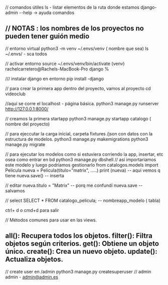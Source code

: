 // comandos útiles
ls - listar elementos de la ruta donde estamos
django-admin --help -> ayuda comandos

// NOTAS :
los nombres de los proyectos no pueden tener guión medio
------------------------------------------

// entorno virtual
python3 -m venv ~/.envs/venv ( nombre que sea)
ls  ~/.envs/ - sca todos

// activar entorno 
source ~/.envs/venv/bin/activate
(venv) rachelcarretero@Rachels-MacBook-Pro django % 

/// instalar django en entorno
pip install -django

// para crear la primera app dentro del proyecto, vamos al proyecto
cd videoclub 


//aquí se corre el localhost - página básica.
python3 manage.py runserver
 http://127.0.0.1:8000/

 // creamos la primera startapp
 python3 manage.py startapp catalogo ( nombre del proyecto)

// para ejeccutar la carga inicial, carpeta fixtures /json con datos con la estructura de modelos.
python3 manage.py makemigrations 
python3 manage.py migrate



// para ejecutar los modelos como si estuviera corriendo la app, insertar, etc osea como entrar en bd
python3 manage.py dbshell
// así importariamos este modelo y luego podríamos gestionarlo
from catalogos.models import Pelicula 
nueva = Pelicula(titulo="matrix", .....)
print (nueva) -- aqui vemos q tiene
nueva.save() -- inserta 

// editar
nueva.titulo = "Matrix" -- porq me confundí
nueva.save -- salvamos

// select
SELECT * FROM catalogo_pelicula; -- nombreapp_modelo ( tabla)


ctrl+ d o cmd+d para salir

// Métodos comunes para usar en las views.

all(): Recupera todos los objetos.
filter(): Filtra objetos según criterios.
get(): Obtiene un objeto único.
create(): Crea un nuevo objeto.
update(): Actualiza objetos.
----------------------

// create user en /admin
 python3 manage.py createsuperuser
 // admin admin  - admin@admin.es